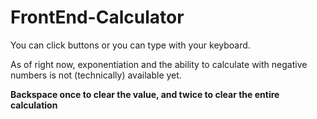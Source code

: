 # FrontEnd-Calculator
 
You can click buttons or you can type with your keyboard.

As of right now, exponentiation and the ability to calculate with negative numbers is not (technically) available yet. 

**Backspace once to clear the value, and twice to clear the entire calculation**
